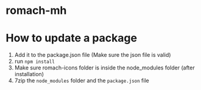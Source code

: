 # romach-mh

# How to update a package
1. Add it to the package.json file (Make sure the json file is valid)
2. run `npm install`
3. Make sure romach-icons folder is inside the node_modules folder (after installation)
4. 7zip the `node_modules` folder and the `package.json` file

